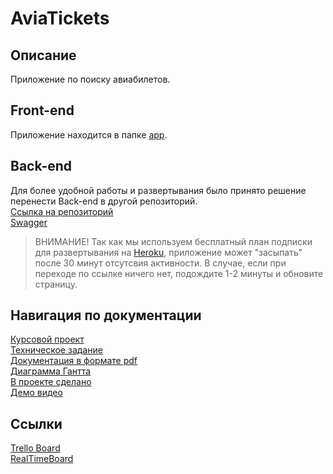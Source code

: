 # AviaTickets

## Описание
Приложение по поиску авиабилетов.

## Front-end
Приложение находится в папке [app](./app).<br>

## Back-end
Для более удобной работы и развертывания было принято решение перенести Back-end в другой репозиторий.<br>
[Ссылка на репозиторий](https://github.com/tranina-olesya/AviaTicketsBackEnd) <br>
[Swagger](https://avia-tickets.herokuapp.com/swagger-ui.html)<br>
> ВНИМАНИЕ! Так как мы используем бесплатный план подписки для развертывания на [Heroku](https://heroku.com), приложение может "засыпать" после 30 минут отсутсвия активности. В случае, если при переходе по ссылке ничего нет, подождите 1-2 минуты и обновите страницу.

## Навигация по документации
[Курсовой проект](./Документация/Курсовой%20проект.docx) <br>
[Техническое задание](./Документация/Техническое%20задание.docx) <br>
[Документация в формате pdf](./Документация./pdf%варианты) <br>
[Диаграмма Гантта](./Документация/Diagramma_Ganta.png) <br>
[В проекте сделано](.//Документация/В%20проекте%20сделано.docx) <br>
[Демо видео](https://yadi.sk/i/cP2MMOZPM_Ktgw) <br>
## Ссылки
[Trello Board](https://trello.com/b/uvOhpR32) <br>
[RealTimeBoard](https://realtimeboard.com/app/board/o9J_kxmex9k=/) <br>

